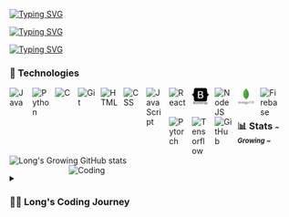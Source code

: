 <a href="https://git.io/typing-svg"><img src="https://readme-typing-svg.demolab.com?font=Fira+Code&size=79&duration=1&pause=730&color=FFFFFF&center=false&vCenter=false&multiline=true&width=2605&height=100&lines=+++++++++++++++++++++%3C%F0%9F%92%BB%3E" alt="Typing SVG" /></a>

<a href="https://git.io/typing-svg"><img src="https://readme-typing-svg.demolab.com?font=Fira+Code&size=40&duration=2000&pause=730&color=07F700FF&center=true&vCenter=true&multiline=true&width=2605&height=475&lines=Hey+there+%F0%9F%91%90;Here's+a+cup+of+tea+%F0%9F%8D%B5;My+name+is+Long+Nguyen%2C+an+undergrad+%40+Brandeis26+%F0%9F%8E%92;I+love+learning+and+applying+it+to+solve+problems+and+create+%F0%9F%94%A9;Ultimately%2C+I+hope+to+contribute+towards+a+meaningful+positive+betterment+of+society+%F0%9F%8C%B3;I%E2%80%99m+currently+interested+in+ML%2C+Pytorch%2C+DataStructures+%2B+Algorithms+%26%26+Backend+Development+%F0%9F%93%9A;But+that's+it+from+me.+Don't+hesitate+to+reach+out+%F0%9F%98%B0;I+hope+you+enjoy+your+stay+%F0%9F%92%9B+" alt="Typing SVG" /></a>

<a href="https://git.io/typing-svg"><img src="https://readme-typing-svg.demolab.com?font=Fira+Code&size=79&duration=1&pause=730&color=FFFFFF&center=false&vCenter=false&multiline=true&width=2605&height=100&lines=+++++++++++++++++++++%3C/%F0%9F%92%BB%3E" alt="Typing SVG" /></a>

<p align="left" style="color: #07F700FF;">
</p>

### 🧰 Technologies

<img align="left" alt="Java" width="30px" style="padding-right:10px;" src="https://cdn.jsdelivr.net/gh/devicons/devicon/icons/java/java-original.svg"/>
<img align="left" alt="Python" width="30px" style="padding-right:10px;" src="https://cdn.jsdelivr.net/gh/devicons/devicon/icons/python/python-plain.svg" />
<img align="left" alt="C" width="30px" style="padding-right:10px;" src="https://cdn.jsdelivr.net/gh/devicons/devicon/icons/c/c-line.svg" />

<img align="left" alt="Git" width="30px" style="padding-right:10px;" src="https://cdn.jsdelivr.net/gh/devicons/devicon/icons/git/git-original.svg" />
<img align="left" alt="HTML" width="30px" style="padding-right:10px;" src="https://cdn.jsdelivr.net/gh/devicons/devicon/icons/html5/html5-plain.svg" />
<img align="left" alt="CSS" width="30px" style="padding-right:10px;" src="https://cdn.jsdelivr.net/gh/devicons/devicon/icons/css3/css3-plain.svg" />
<img align="left" alt="JavaScript" width="30px" style="padding-right:10px;" src="https://cdn.jsdelivr.net/gh/devicons/devicon/icons/javascript/javascript-plain.svg" />
<img align="left" alt="React" width="30px" style="padding-right:10px;" src="https://cdn.jsdelivr.net/gh/devicons/devicon/icons/react/react-original.svg" />
<img align="left" alt="Bootstrap" width="30px" style="padding-right:10px;" src="https://raw.githubusercontent.com/devicons/devicon/master/icons/bootstrap/bootstrap-plain-wordmark.svg" />
<img align="left" alt="NodeJS" width="30px" style="padding-right:10px;" src="https://cdn.jsdelivr.net/gh/devicons/devicon/icons/nodejs/nodejs-original.svg" />
<img align="left" alt="MongoDB" width="30px" style="padding-right:10px;" src="https://raw.githubusercontent.com/devicons/devicon/master/icons/mongodb/mongodb-original-wordmark.svg" />
<img align="left" alt="Firebase" width="30px" style="padding-right:10px;" src="https://www.vectorlogo.zone/logos/firebase/firebase-icon.svg" />

<img align="left" alt="Pytorch" width="30px" style="padding-right:10px;" src="https://www.vectorlogo.zone/logos/pytorch/pytorch-icon.svg" />
<img align="left" alt="Tensorflow" width="30px" style="padding-right:10px;" src="https://www.vectorlogo.zone/logos/tensorflow/tensorflow-icon.svg" />
<img align="left" alt="GitHub" width="30px" style="padding-right:10px;" src="https://cdn.jsdelivr.net/gh/devicons/devicon/icons/github/github-original.svg" />
<br />

#
### <h3 style="display: inline;">📊 Stats </h3><h4 style="display: inline; font-size: smaller;"><i>~ Growing ~</i></h4>

![Long's Growing GitHub stats](https://github-readme-stats.vercel.app/api?username=nguyenv119&show_icons=true&theme=gruvbox)
<img align="right" alt="Coding" width="400" src="https://thumbs.gfycat.com/LimpingDarlingFinnishspitz-max-1mb.gif">

<details>
 <summary><h3> 👨‍💻 Long's Coding Journey</h3></summary>
   I started my coding journey as a naive computer science student with a passion to learn everything I could about this programming world - code, unix, linux, theory. And all the while, teaching myself iOS development with a dream to build my own app, but that soon got overshadowed by my desire to excel in Java. A desire that landed me a full-stack software engineering job upon graduation. However, I had another desire I had been pursuing throughout this time - YouTube content creation. I eventually ended up quitting my software engineering job to pursue YouTube full-time, and that has been my focus ever since. But there's something that's always bothered me about my journey - abandoning my dream of building my own app to pursue the safe route, a job. Now I've already taken the leap away from that safety net into this uncomfortable, unexplored world that it being a creator. And it worked out, but again, it became comfortable. It's easier to create a video than go out on a ledge and build my own product. I do have to eat, at the end of the day, but I think it's time. It's time to get uncomfortable again. I have a burning desire to get back on the horse, and fulfill that dream younger me had of building my own app, my own product. And in order to do that, I'll be implmementing a few measures to streamline my YouTube content to focus more time on fulfilling that dream - a dream that I'll be ready to tackle in 2023 due to the measure I'm putting in place now until the end of 2022. Don't wait up, because I'm coming.
